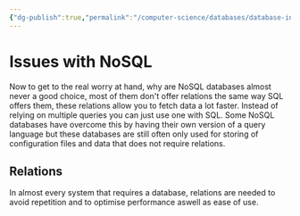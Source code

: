 ```yaml
---
{"dg-publish":true,"permalink":"/computer-science/databases/database-introduction/no-sql-issues/","dgHomeLink":true,"dgPassFrontmatter":false}
---
```


# Issues with NoSQL

Now to get to the real worry at hand, why are NoSQL databases almost never a good choice, most of them don't offer relations the same way SQL offers them, these relations allow you to fetch data a lot faster. Instead of relying on multiple queries you can just use one with SQL. Some NoSQL databases have overcome this by having their own version of a query language but these databases are still often only used for storing of configuration files and data that does not require relations.

## Relations
In almost every system that requires a database, relations are needed to avoid repetition and to optimise performance aswell as ease of use.